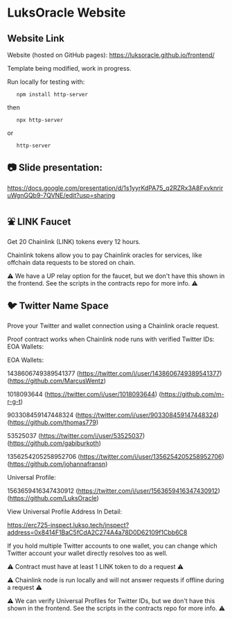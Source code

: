 # LuksOracle Website

## Website Link

Website (hosted on GitHub pages): https://luksoracle.github.io/frontend/

Template being modified, work in progress.

Run locally for testing with:

       npm install http-server
then

       npx http-server
or

       http-server
       
## :camera: Slide presentation:

https://docs.google.com/presentation/d/1s1yyrKdPA75_q2RZRx3A8FxvknriruWgnGQb9-7QVNE/edit?usp=sharing

## :fountain: LINK Faucet

Get 20 Chainlink (LINK) tokens every 12 hours.

Chainlink tokens allow you to pay Chainlink oracles for services, like offchain data requests to be stored on chain.

:warning: We have a UP relay option for the faucet, but we don't have this shown in the frontend. See the scripts in the contracts repo for more info. :warning:

## :bird: Twitter Name Space

Prove your Twitter and wallet connection using a Chainlink oracle request.

Proof contract works when Chainlink node runs with verified Twitter IDs:
EOA Wallets:

EOA Wallets:

1438606749389541377
(https://twitter.com/i/user/1438606749389541377)
(https://github.com/MarcusWentz)

1018093644
(https://twitter.com/i/user/1018093644)
(https://github.com/m-r-g-t)

903308459147448324
(https://twitter.com/i/user/903308459147448324)
(https://github.com/thomas779)

53525037
(https://twitter.com/i/user/53525037)
(https://github.com/gabiburkoth)

1356254205258952706
(https://twitter.com/i/user/1356254205258952706)
(https://github.com/johannafransn)

Universal Profile:

1563659416347430912
(https://twitter.com/i/user/1563659416347430912)
(https://github.com/LuksOracle)

View Universal Profile Address In Detail:

https://erc725-inspect.lukso.tech/inspect?address=0x8414F1BaC5fCdA2C274A4a78D0D62109f1Cbb6C8

If you hold multiple Twitter accounts to one wallet, you can change which Twitter account your wallet directly resolves too as well.

:warning: Contract must have at least 1 LINK token to do a request :warning:

:warning: Chainlink node is run locally and will not answer requests if offline during a request :warning:

:warning: We can verify Universal Profiles for Twitter IDs, but we don't have this shown in the frontend. See the scripts in the contracts repo for more info. :warning:

